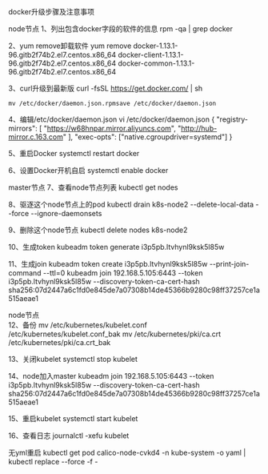 docker升级步骤及注意事项

node节点
1、列出包含docker字段的软件的信息
	rpm -qa | grep docker
	
2、yum remove卸载软件
	yum remove docker-1.13.1-96.gitb2f74b2.el7.centos.x86_64 docker-client-1.13.1-96.gitb2f74b2.el7.centos.x86_64 docker-common-1.13.1-96.gitb2f74b2.el7.centos.x86_64

3、curl升级到最新版
	curl -fsSL https://get.docker.com/ | sh
	
	
	mv /etc/docker/daemon.json.rpmsave /etc/docker/daemon.json

4、编辑/etc/docker/daemon.json
	vi /etc/docker/daemon.json
		{
			"registry-mirrors": [
				"https://w68hnpar.mirror.aliyuncs.com",
				"http://hub-mirror.c.163.com"
			],
			"exec-opts": ["native.cgroupdriver=systemd"]
		}

5、重启Docker
	systemctl restart docker

6、设置Docker开机自启
	systemctl enable docker

master节点
7、查看node节点列表
	kubectl get nodes
	
8、驱逐这个node节点上的pod
	kubectl drain k8s-node2 --delete-local-data --force --ignore-daemonsets
	
9、删除这个node节点
	kubectl delete nodes k8s-node2

10、生成token
	kubeadm token generate
		i3p5pb.ltvhynl9ksk5l85w

11、生成join
	kubeadm token create i3p5pb.ltvhynl9ksk5l85w --print-join-command --ttl=0
		kubeadm join 192.168.5.105:6443 --token i3p5pb.ltvhynl9ksk5l85w --discovery-token-ca-cert-hash sha256:07d2447a6c1fd0e845de7a07308b14de45366b9280c98ff37257ce1a515aeae1

node节点		
12、备份
	mv /etc/kubernetes/kubelet.conf /etc/kubernetes/kubelet.conf_bak
	mv /etc/kubernetes/pki/ca.crt /etc/kubernetes/pki/ca.crt_bak

13、关闭kubelet
	systemctl stop kubelet
	
14、node加入master
	kubeadm join 192.168.5.105:6443 --token i3p5pb.ltvhynl9ksk5l85w --discovery-token-ca-cert-hash sha256:07d2447a6c1fd0e845de7a07308b14de45366b9280c98ff37257ce1a515aeae1
	
15、重启kubelet
	systemctl start kubelet
	
16、查看日志
	journalctl -xefu kubelet




无yml重启
kubectl get pod calico-node-cvkd4 -n kube-system -o yaml | kubectl replace --force -f -